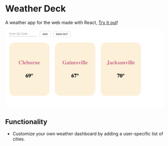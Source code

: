 # Weather Deck

A weather app for the web made with React, [Try it out][1]!

![Main Screen](./readme_assets/weather-deck-main.png)

## Functionality

-    Customize your own weather dashboard by adding a user-specific list of cities.

[1]: https://weather-deck.web.app
